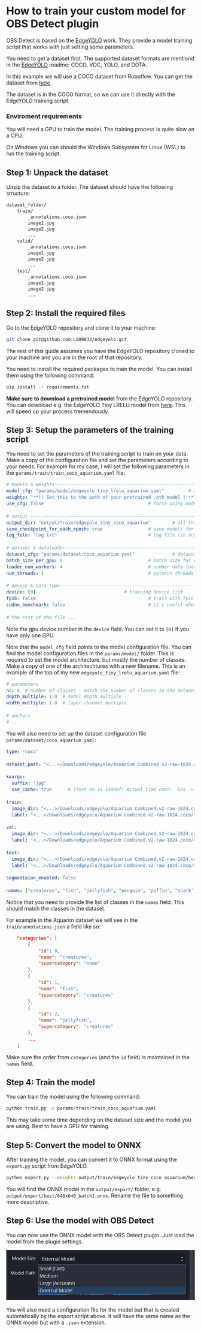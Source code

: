# How to train your custom model for OBS Detect plugin

OBS Detect is based on the [EdgeYOLO](https://github.com/LSH9832/edgeyolo) work.
They provide a model training script that works with just setting some parameters.

You need to get a dataset first. The supported dataset formats are mentiond in the [EdgeYOLO](https://github.com/LSH9832/edgeyolo?tab=readme-ov-file#train) readme: COCO, VOC, YOLO, and DOTA.

In this example we will use a COCO dataset from Roboflow. You can get the dataset from [here](https://public.roboflow.com/object-detection/aquarium/2).

The dataset is in the COCO format, so we can use it directly with the EdgeYOLO training script.

### Enviroment requirements

You will need a GPU to train the model. The training process is quite slow on a CPU.

On Windows you can should the Windows Subsystem for Linux (WSL) to run the training script.

## Step 1: Unpack the dataset

Unzip the dataset to a folder. The dataset should have the following structure:

```plaintext
dataset_folder/
    train/
        _annotations.coco.json
        image1.jpg
        image2.jpg
        ...
    valid/
        _annotations.coco.json
        image1.jpg
        image2.jpg
        ...
    test/
        _annotations.coco.json
        image1.jpg
        image2.jpg
        ...
```

## Step 2: Install the required files

Go to the EdgeYOLO repository and clone it to your machine:

```bash
git clone git@github.com:LSH9832/edgeyolo.git
```

The rest of this guide assumes you have the EdgeYOLO repository cloned to your machine and you are in the root of that repository.

You need to install the required packages to train the model. You can install them using the following command:

```bash
pip install -r requirements.txt
```

**Make sure to download a pretrained model** from the EdgeYOLO repository. You can download e.g. the EdgeYOLO Tiny LRELU model from [here](https://github.com/LSH9832/edgeyolo/releases/download/v0.0.0/edgeyolo_tiny_lrelu_coco.pth). This will speed up your process tremendously.

## Step 3: Setup the parameters of the training script

You need to set the parameters of the training script to train on your data.
Make a copy of the configuration file and set the parameters according to your needs.
For example for my case, I will set the following parameters in the `params/train/train_coco_aquarium.yaml` file:

```yaml
# models & weights------------------------------------------------------------------------------------------------------
model_cfg: "params/model/edgeyolo_tiny_lrelu_aquarium.yaml"         # model structure config file
weights: "**!! Set this to the path of your pretrained .pth model !!**"  # contains model_cfg, set null or a no-exist filename if not use it
use_cfg: false                                       # force using model_cfg instead of cfg in weights to build model

# output----------------------------------------------------------------------------------------------------------------
output_dir: "output/train/edgeyolo_tiny_coco_aquarium"        # all train output file will save in this dir
save_checkpoint_for_each_epoch: true                 # save models for each epoch (epoch_xxx.pth, not only best/last.pth)
log_file: "log.txt"                                  # log file (in output_dir)

# dataset & dataloader--------------------------------------------------------------------------------------------------
dataset_cfg: "params/dataset/coco_aquarium.yaml"              # dataset config
batch_size_per_gpu: 8                                # batch size for each GPU
loader_num_workers: 4                                # number data loader workers for each GPU
num_threads: 1                                       # pytorch threads number for each GPU

# device & data type----------------------------------------------------------------------------------------------------
device: [0]                                 # training device list
fp16: false                                          # train with fp16 precision
cudnn_benchmark: false                               # it's useful when multiscale_range is set zero

# the rest of the file ...
```

Note the gpu device number in the `device` field. You can set it to `[0]` if you have only one GPU.

Note that the `model_cfg` field points to the model configuration file. You can find the model configuration files in the `params/model/` folder. This is required to set the model architecture, but mostly the number of classes. Make a copy of one of the architechtures with a new filename. This is an example of the top of my new `edgeyolo_tiny_lrelu_aquarium.yaml` file:

```yaml
# parameters
nc: 6  # number of classes - match the number of classes in the dataset
depth_multiple: 1.0  # model depth multiple
width_multiple: 1.0  # layer channel multiple

# anchors
# ...
```

You will also need to set up the dataset configuration file `params/dataset/coco_aquarium.yaml`:

```yaml
type: "coco"

dataset_path: "<...>/Downloads/edgeyolo/Aquarium Combined.v2-raw-1024.coco"

kwargs:
  suffix: "jpg"
  use_cache: true      # (test on i5-12490f) Actual time cost:  52s -> 10s(seg enabled) and 39s -> 4s (seg disabled)

train:
  image_dir: "<...>/Downloads/edgeyolo/Aquarium Combined.v2-raw-1024.coco/train"
  label: "<...>/Downloads/edgeyolo/Aquarium Combined.v2-raw-1024.coco/train/_annotations.coco.json"

val:
  image_dir: "<...>/Downloads/edgeyolo/Aquarium Combined.v2-raw-1024.coco/valid"
  label: "<...>/Downloads/edgeyolo/Aquarium Combined.v2-raw-1024.coco/valid/_annotations.coco.json"

test:
  image_dir: "<...>/Downloads/edgeyolo/Aquarium Combined.v2-raw-1024.coco/test"
  label: "<...>/Downloads/edgeyolo/Aquarium Combined.v2-raw-1024.coco/test/_annotations.coco.json"

segmentaion_enabled: false

names: ["creatures", "fish", "jellyfish", "penguin", "puffin", "shark", "starfish", "stingray"]
```

Notice that you need to provide the list of classes in the `names` field. This should match the classes in the dataset.

For example in the Aquarim dataset we will see in the `train/annotations.json` a field like so:

```json
    "categories": [
        {
            "id": 0,
            "name": "creatures",
            "supercategory": "none"
        },
        {
            "id": 1,
            "name": "fish",
            "supercategory": "creatures"
        },
        {
            "id": 2,
            "name": "jellyfish",
            "supercategory": "creatures"
        },
        ...
    ]
```

Make sure the order from `categories` (and the `id` field) is maintained in the `names` field.

## Step 4: Train the model

You can train the model using the following command:

```bash
python train.py -c params/train/train_coco_aquarium.yaml
```

This may take some time depending on the dataset size and the model you are using.
Best to have a GPU for training.

## Step 5: Convert the model to ONNX

After training the model, you can convert it to ONNX format using the `export.py` script from EdgeYOLO.

```bash
python export.py --weights output/train/edgeyolo_tiny_coco_aquarium/best.pth --onnx-only --batch 1
```

You will find the ONNX model in the `output/export/` folder, e.g. `output/export/best/640x640_batch1.onnx`. Rename the file to something more descriptive.

## Step 6: Use the model with OBS Detect

You can now use the ONNX model with the OBS Detect plugin. Just load the model from the plugin settings.

![alt text](image.png)

You will also need a configuration file for the model but that is created automatically by the export script above. It will have the same name as the ONNX model but with a `.json` extension.
